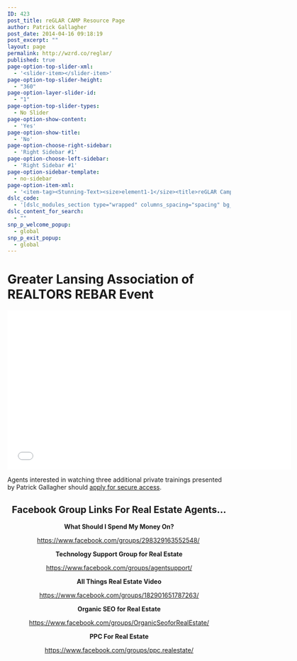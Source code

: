 ```yaml
---
ID: 423
post_title: reGLAR CAMP Resource Page
author: Patrick Gallagher
post_date: 2014-04-16 09:18:19
post_excerpt: ""
layout: page
permalink: http://wzrd.co/reglar/
published: true
page-option-top-slider-xml:
  - '<slider-item></slider-item>'
page-option-top-slider-height:
  - "360"
page-option-layer-slider-id:
  - "1"
page-option-top-slider-types:
  - No Slider
page-option-show-content:
  - 'Yes'
page-option-show-title:
  - 'No'
page-option-choose-right-sidebar:
  - 'Right Sidebar #1'
page-option-choose-left-sidebar:
  - 'Right Sidebar #1'
page-option-sidebar-template:
  - no-sidebar
page-option-item-xml:
  - '<item-tag><Stunning-Text><size>element1-1</size><title>reGLAR Camp Resources</title><caption>Get slides decks, PDFs, links, additional resources, video examples, notifications and book updates.</caption><button-title></button-title><button-link></button-link><button-top-margin>50</button-top-margin></Stunning-Text><Contact-Form><size>element1-1</size><email>info@wzrd.co</email></Contact-Form></item-tag>'
dslc_code:
  - '[dslc_modules_section type="wrapped" columns_spacing="spacing" bg_color="" bg_image_thumb="disabled" bg_image="" bg_image_repeat="repeat" bg_image_position="left top" bg_image_attachment="scroll" bg_image_size="auto" bg_video="" bg_video_overlay_color="#000000" bg_video_overlay_opacity="0" border_color="" border_width="0" border_style="solid" border="top right bottom left" margin_h="0" margin_b="0" padding="80" padding_h="0" custom_class="" custom_id="" ] [dslc_modules_area last="yes" first="no" size="12"] [dslc_module]YTo0OntzOjE4OiJtb2R1bGVfaW5zdGFuY2VfaWQiO2k6MjAyO3M6NzoicG9zdF9pZCI7czozOiI0MjMiO3M6MTE6ImRzbGNfbV9zaXplIjtzOjI6IjEyIjtzOjk6Im1vZHVsZV9pZCI7czoxNToiRFNMQ19UUF9Db250ZW50Ijt9[/dslc_module] [/dslc_modules_area] [/dslc_modules_section] '
dslc_content_for_search:
  - ""
snp_p_welcome_popup:
  - global
snp_p_exit_popup:
  - global
---
```

<h1><strong>Greater Lansing Association of REALTORS REBAR Event</strong></h1>
<iframe class="wistia_embed" src="//fast.wistia.net/embed/iframe/v198gc7ct1?videoFoam=true" name="wistia_embed" width="640" height="360" frameborder="0" scrolling="no" allowfullscreen="allowfullscreen"></iframe><script src="//fast.wistia.net/assets/external/E-v1.js"></script>

Agents interested in watching three additional private trainings presented by Patrick Gallagher should <a title="Contact Us" href="http://wzrd.overtlypress.com/contact-us">apply for secure access</a>.
<h2 style="text-align: center;"><strong>Facebook Group Links For Real Estate Agents...</strong></h2>
<p style="text-align: center;"><strong>What Should I Spend My Money On?</strong></p>
<p style="text-align: center;"><a href="https://www.facebook.com/groups/298329163552548/" target="_blank">https://www.facebook.com/groups/298329163552548/</a><strong> </strong></p>
<p style="text-align: center;"><strong>Technology Support Group for Real Estate</strong></p>
<p style="text-align: center;"><a href="https://www.facebook.com/groups/agentsupport/" target="_blank">https://www.facebook.com/groups/agentsupport/</a></p>
<p style="text-align: center;"><strong>All Things Real Estate Video</strong></p>
<p style="text-align: center;"><a href="https://www.facebook.com/groups/182901651787263/" target="_blank">https://www.facebook.com/groups/182901651787263/</a></p>
<p style="text-align: center;"><strong>Organic SEO for Real Estate</strong></p>
<p style="text-align: center;"><a href="https://www.facebook.com/groups/OrganicSeoforRealEstate/" target="_blank">https://www.facebook.com/groups/OrganicSeoforRealEstate/</a></p>
<p style="text-align: center;"><strong>PPC For Real Estate</strong></p>
<p style="text-align: center;"><a href="https://www.facebook.com/groups/ppc.realestate/" target="_blank">https://www.facebook.com/groups/ppc.realestate/</a></p>